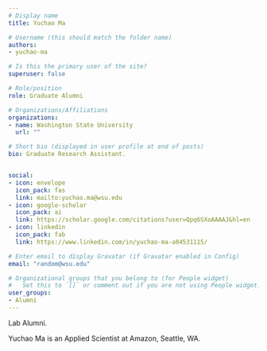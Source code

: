 ```yaml
---
# Display name
title: Yuchao Ma

# Username (this should match the folder name)
authors:
- yuchao-ma

# Is this the primary user of the site?
superuser: false

# Role/position
role: Graduate Alumni

# Organizations/Affiliations
organizations:
- name: Washington State University
  url: ""

# Short bio (displayed in user profile at end of posts)
bio: Graduate Research Assistant.


social:
- icon: envelope
  icon_pack: fas
  link: mailto:yuchao.ma@wsu.edu
- icon: google-scholar
  icon_pack: ai
  link: https://scholar.google.com/citations?user=Qpq6SXoAAAAJ&hl=en
- icon: linkedin
  icon_pack: fab
  link: https://www.linkedin.com/in/yuchao-ma-a04531115/

# Enter email to display Gravatar (if Gravatar enabled in Config)
email: "random@wsu.edu"

# Organizational groups that you belong to (for People widget)
#   Set this to `[]` or comment out if you are not using People widget.
user_groups:
- Alumni
---
```

Lab Alumni.

Yuchao Ma is an Applied Scientist at Amazon, Seattle, WA.
